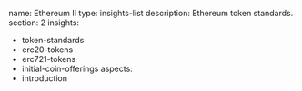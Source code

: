 name: Ethereum II
type: insights-list
description: Ethereum token standards.
section: 2
insights:
  - token-standards
  - erc20-tokens
  - erc721-tokens
  - initial-coin-offerings
aspects:
  - introduction
